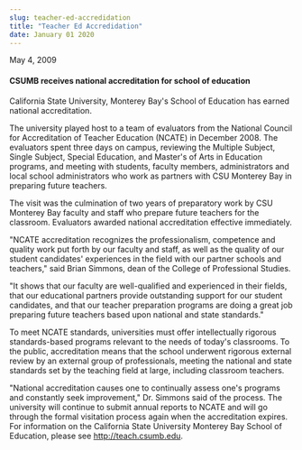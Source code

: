 ```yaml
---
slug: teacher-ed-accredidation
title: "Teacher Ed Accredidation"
date: January 01 2020
---
```


<p>May 4, 2009
</p><h4>CSUMB receives national accreditation for school of education</h4><p>California State University, Monterey Bay's School of Education has earned national accreditation.
</p><p>The university played host to a team of evaluators from the National Council for Accreditation of Teacher Education (NCATE) in December 2008. The evaluators spent three days on campus, reviewing the Multiple Subject, Single Subject, Special Education, and Master's of Arts in Education programs, and meeting with students, faculty members, administrators and local school administrators who work as partners with CSU Monterey Bay in preparing future teachers.
</p><p>The visit was the culmination of two years of preparatory work by CSU Monterey Bay faculty and staff who prepare future teachers for the classroom. Evaluators awarded national accreditation effective immediately.
</p><p>"NCATE accreditation recognizes the professionalism, competence and quality work put forth by our faculty and staff, as well as the quality of our student candidates' experiences in the field with our partner schools and teachers," said Brian Simmons, dean of the College of Professional Studies.
</p><p>"It shows that our faculty are well-qualified and experienced in their fields, that our educational partners provide outstanding support for our student candidates, and that our teacher preparation programs are doing a great job preparing future teachers based upon national and state standards."
</p><p>To meet NCATE standards, universities must offer intellectually rigorous standards-based programs relevant to the needs of today's classrooms. To the public, accreditation means that the school underwent rigorous external review by an external group of professionals, meeting the national and state standards set by the teaching field at large, including classroom teachers.
</p><p>"National accreditation causes one to continually assess one's programs and constantly seek improvement," Dr. Simmons said of the process. The university will continue to submit annual reports to NCATE and will go through the formal visitation process again when the accreditation expires. For information on the California State University Monterey Bay School of Education, please see <a href="http://teach.csumb.edu" title="http://teach.csumb.edu">http://teach.csumb.edu</a>.
</p>

